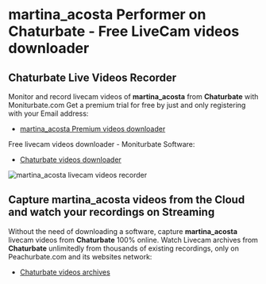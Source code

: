 # martina_acosta Performer on Chaturbate - Free LiveCam videos downloader

## Chaturbate Live Videos Recorder

Monitor and record livecam videos of **martina_acosta** from **Chaturbate** with Moniturbate.com
Get a premium trial for free by just and only registering with your Email address:
* [martina_acosta Premium videos downloader](https://moniturbate.com/request-demo-licence-key.html)

Free livecam videos downloader - Moniturbate Software:
* [Chaturbate videos downloader](https://moniturbate.com/moniturbate-download-software.html)

![martina_acosta livecam videos recorder](https://peachurnet.com/templates/moniturbate-software.png)


## Capture martina_acosta videos from the Cloud and watch your recordings on Streaming

Without the need of downloading a software, capture **martina_acosta** livecam videos from **Chaturbate** 100% online.
Watch Livecam archives from **Chaturbate** unlimitedly from thousands of existing recordings, only on Peachurbate.com and its websites network:
* [Chaturbate videos archives](https://peachurnet.com/)